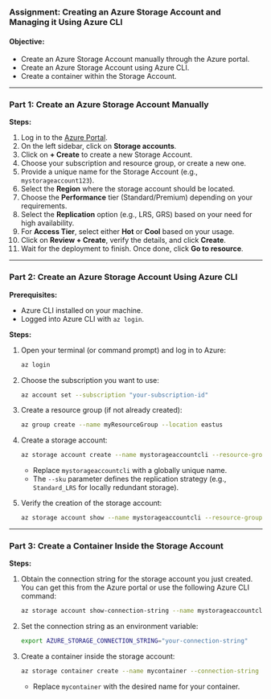 ### Assignment: Creating an Azure Storage Account and Managing it Using Azure CLI

#### **Objective:**
- Create an Azure Storage Account manually through the Azure portal.
- Create an Azure Storage Account using Azure CLI.
- Create a container within the Storage Account.

---

### **Part 1: Create an Azure Storage Account Manually**

**Steps:**
1. Log in to the [Azure Portal](https://portal.azure.com).
2. On the left sidebar, click on **Storage accounts**.
3. Click on **+ Create** to create a new Storage Account.
4. Choose your subscription and resource group, or create a new one.
5. Provide a unique name for the Storage Account (e.g., `mystorageaccount123`).
6. Select the **Region** where the storage account should be located.
7. Choose the **Performance** tier (Standard/Premium) depending on your requirements.
8. Select the **Replication** option (e.g., LRS, GRS) based on your need for high availability.
9. For **Access Tier**, select either **Hot** or **Cool** based on your usage.
10. Click on **Review + Create**, verify the details, and click **Create**.
11. Wait for the deployment to finish. Once done, click **Go to resource**.

---

### **Part 2: Create an Azure Storage Account Using Azure CLI**

**Prerequisites:**
- Azure CLI installed on your machine.
- Logged into Azure CLI with `az login`.

**Steps:**

1. Open your terminal (or command prompt) and log in to Azure:
   ```bash
   az login
   ```

2. Choose the subscription you want to use:
   ```bash
   az account set --subscription "your-subscription-id"
   ```

3. Create a resource group (if not already created):
   ```bash
   az group create --name myResourceGroup --location eastus
   ```

4. Create a storage account:
   ```bash
   az storage account create --name mystorageaccountcli --resource-group myResourceGroup --location eastus --sku Standard_LRS
   ```

   - Replace `mystorageaccountcli` with a globally unique name.
   - The `--sku` parameter defines the replication strategy (e.g., `Standard_LRS` for locally redundant storage).

5. Verify the creation of the storage account:
   ```bash
   az storage account show --name mystorageaccountcli --resource-group myResourceGroup
   ```

---

### **Part 3: Create a Container Inside the Storage Account**

**Steps:**

1. Obtain the connection string for the storage account you just created. You can get this from the Azure portal or use the following Azure CLI command:
   ```bash
   az storage account show-connection-string --name mystorageaccountcli --resource-group myResourceGroup
   ```

2. Set the connection string as an environment variable:
   ```bash
   export AZURE_STORAGE_CONNECTION_STRING="your-connection-string"
   ```

3. Create a container inside the storage account:
   ```bash
   az storage container create --name mycontainer --connection-string $AZURE_STORAGE_CONNECTION_STRING
   ```

   - Replace `mycontainer` with the desired name for your container.
